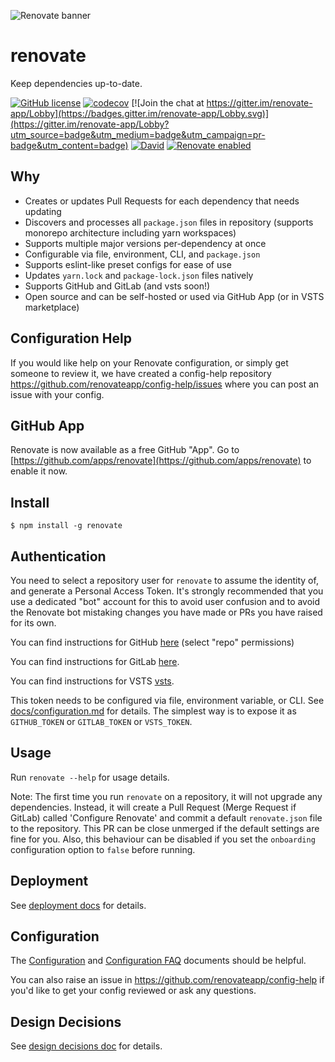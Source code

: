 ![Renovate banner](https://renovateapp.com/images/design/header_small.jpg)

# renovate

Keep dependencies up-to-date.

[![GitHub license](https://img.shields.io/badge/license-MIT-blue.svg)](https://raw.githubusercontent.com/singapore/renovate/master/license)
[![codecov](https://codecov.io/gh/singapore/renovate/branch/master/graph/badge.svg)](https://codecov.io/gh/singapore/renovate)
[![Join the chat at https://gitter.im/renovate-app/Lobby](https://badges.gitter.im/renovate-app/Lobby.svg)](https://gitter.im/renovate-app/Lobby?utm_source=badge&utm_medium=badge&utm_campaign=pr-badge&utm_content=badge)
[![David](https://david-dm.org/singapore/renovate.svg)](https://david-dm.org/singapore/renovate)
[![Renovate enabled](https://img.shields.io/badge/renovate-enabled-brightgreen.svg)](https://renovateapp.com/)

## Why

-   Creates or updates Pull Requests for each dependency that needs updating
-   Discovers and processes all `package.json` files in repository (supports monorepo architecture including yarn workspaces)
-   Supports multiple major versions per-dependency at once
-   Configurable via file, environment, CLI, and `package.json`
-   Supports eslint-like preset configs for ease of use
-   Updates `yarn.lock` and `package-lock.json` files natively
-   Supports GitHub and GitLab (and vsts soon!)
-   Open source and can be self-hosted or used via GitHub App (or in VSTS marketplace)

## Configuration Help

If you would like help on your Renovate configuration, or simply get someone to review it, we have created a config-help repository https://github.com/renovateapp/config-help/issues where you can post an issue with your config.

## GitHub App

Renovate is now available as a free GitHub "App". Go to [https://github.com/apps/renovate](https://github.com/apps/renovate) to enable it now.

## Install

```
$ npm install -g renovate
```

## Authentication

You need to select a repository user for `renovate` to assume the identity of, and generate a Personal Access Token. It's strongly recommended that you use a dedicated "bot" account for this to avoid user confusion and to avoid the Renovate bot mistaking changes you have made or PRs you have raised for its own.

You can find instructions for GitHub [here](https://help.github.com/articles/creating-an-access-token-for-command-line-use/) (select "repo" permissions)

You can find instructions for GitLab [here](https://docs.gitlab.com/ee/api/README.html#personal-access-tokens).

You can find instructions for VSTS [vsts](https://www.visualstudio.com/en-us/docs/integrate/get-started/authentication/pats).

This token needs to be configured via file, environment variable, or CLI. See [docs/configuration.md](docs/configuration.md) for details.
The simplest way is to expose it as `GITHUB_TOKEN` or `GITLAB_TOKEN` or `VSTS_TOKEN`.

## Usage

Run `renovate --help` for usage details.

Note: The first time you run `renovate` on a repository, it will not upgrade any dependencies. Instead, it will create a Pull Request (Merge Request if GitLab) called 'Configure Renovate' and commit a default `renovate.json` file to the repository. This PR can be close unmerged if the default settings are fine for you. Also, this behaviour can be disabled if you set the `onboarding` configuration option to `false` before running.

## Deployment

See [deployment docs](https://github.com/singapore/renovate/blob/master/docs/deployment.md) for details.

## Configuration

The [Configuration](https://github.com/singapore/renovate/blob/master/docs/configuration.md) and [Configuration FAQ](https://github.com/singapore/renovate/blob/master/docs/faq.md) documents should be helpful.

You can also raise an issue in https://github.com/renovateapp/config-help if you'd like to get your config reviewed or ask any questions.

## Design Decisions

See [design decisions doc](https://github.com/singapore/renovate/blob/master/docs/design-decisions.md) for details.
